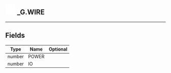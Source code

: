 ## <img src="../../.gitbook/assets/base.png" width="32" height="32" /> _G.WIRE


-----------------
## Fields

| Type   | Name | Optional |
| ------ | ---- | -------: |
| number | POWER |  |
| number | IO |  |
